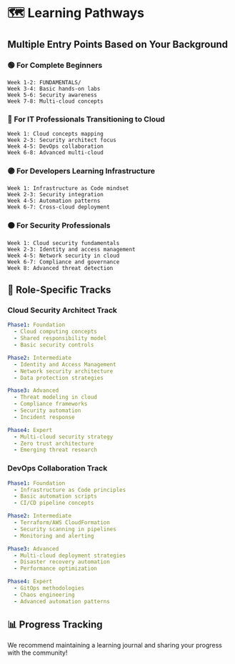 # 🗺️ Learning Pathways

## Multiple Entry Points Based on Your Background

### 🟢 For Complete Beginners
```
Week 1-2: FUNDAMENTALS/
Week 3-4: Basic hands-on labs
Week 5-6: Security awareness
Week 7-8: Multi-cloud concepts
```

### 🔵 For IT Professionals Transitioning to Cloud
```
Week 1: Cloud concepts mapping
Week 2-3: Security architect focus
Week 4-5: DevOps collaboration
Week 6-8: Advanced multi-cloud
```

### 🟣 For Developers Learning Infrastructure
```
Week 1: Infrastructure as Code mindset
Week 2-3: Security integration
Week 4-5: Automation patterns
Week 6-7: Cross-cloud deployment
```

### 🟠 For Security Professionals
```
Week 1: Cloud security fundamentals
Week 2-3: Identity and access management
Week 4-5: Network security in cloud
Week 6-7: Compliance and governance
Week 8: Advanced threat detection
```

## 🎯 Role-Specific Tracks

### Cloud Security Architect Track
```yaml
Phase1: Foundation
  - Cloud computing concepts
  - Shared responsibility model
  - Basic security controls

Phase2: Intermediate
  - Identity and Access Management
  - Network security architecture
  - Data protection strategies

Phase3: Advanced
  - Threat modeling in cloud
  - Compliance frameworks
  - Security automation
  - Incident response

Phase4: Expert
  - Multi-cloud security strategy
  - Zero trust architecture
  - Emerging threat research
```

### DevOps Collaboration Track
```yaml
Phase1: Foundation
  - Infrastructure as Code principles
  - Basic automation scripts
  - CI/CD pipeline concepts

Phase2: Intermediate
  - Terraform/AWS CloudFormation
  - Security scanning in pipelines
  - Monitoring and alerting

Phase3: Advanced
  - Multi-cloud deployment strategies
  - Disaster recovery automation
  - Performance optimization

Phase4: Expert
  - GitOps methodologies
  - Chaos engineering
  - Advanced automation patterns
```

## 📊 Progress Tracking
We recommend maintaining a learning journal and sharing your progress with the community!
